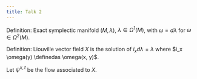 ```yaml
---
title: Talk 2
---
```


Definition:
Exact symplectic manifold $(M, \lambda)$, $\lambda \in \Omega^1(M)$, with $\omega = d\lambda$ for $\omega \in \Omega^2(M)$.

Definition:
Liouville vector field $X$ is the solution of $i_x d\lambda = \lambda$ where $i_x \omega(y) \definedas \omega(x, y)$.

Let $\psi^{x, t}$ be the flow associated to $X$.


